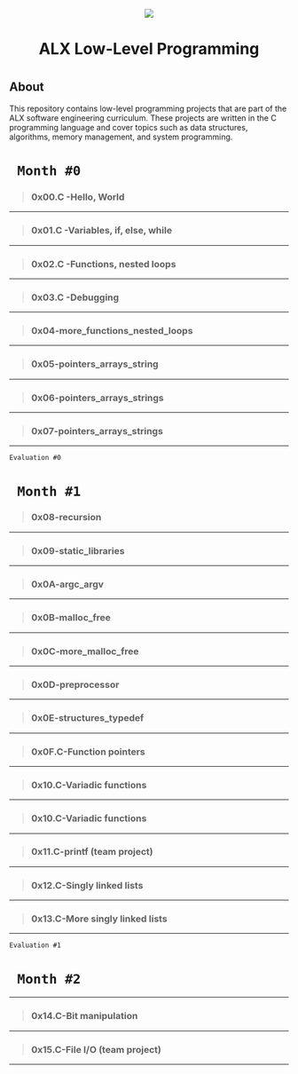 
<p align="center">  
<img src ="https://assets.imaginablefutures.com/media/images/ALX_Logo.max-200x150.png">
</p>
<h1 align='center'> ALX Low-Level Programming <h1/>

## About
This repository contains low-level programming projects that are part of the ALX software engineering curriculum. These projects are written in the C programming language and cover topics such as data structures, algorithms, memory management, and system programming.

# ` Month #0`
> ### 0x00.C -Hello, World
********************************************
> ### 0x01.C -Variables, if, else, while
********************************************
> ### 0x02.C -Functions, nested loops
********************************************
> ### 0x03.C -Debugging
********************************************
> ### 0x04-more_functions_nested_loops
********************************************
> ### 0x05-pointers_arrays_string
********************************************
> ### 0x06-pointers_arrays_strings
********************************************
> ### 0x07-pointers_arrays_strings
********************************************
``Evaluation #0``
# ` Month #1`
> ### 0x08-recursion
********************************************
> ### 0x09-static_libraries
********************************************
> ### 0x0A-argc_argv
********************************************
> ### 0x0B-malloc_free 
********************************************
> ### 0x0C-more_malloc_free
********************************************
> ### 0x0D-preprocessor
********************************************
> ### 0x0E-structures_typedef
********************************************
> ### 0x0F.C-Function pointers
********************************************
> ### 0x10.C-Variadic functions
********************************************
> ### 0x10.C-Variadic functions
********************************************
> ### 0x11.C-printf (team project)
********************************************
> ### 0x12.C-Singly linked lists
********************************************
> ### 0x13.C-More singly linked lists
********************************************
``Evaluation #1``
# ` Month #2`
********************************************
> ### 0x14.C-Bit manipulation
********************************************
> ### 0x15.C-File I/O (team project)
********************************************
